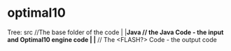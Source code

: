 optimal10
=========
Tree:
src //The base folder of the code
|
|__Java // the Java Code - the input and Optimal10 engine code
|
|__<NOAM> // The <FLASH?> Code - the output code
